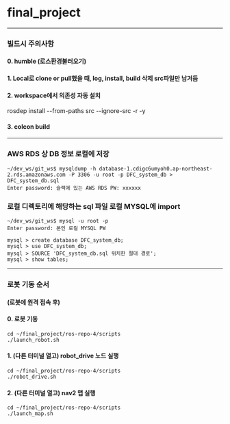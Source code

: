 # final_project
***
### 빌드시 주의사항
#### 0. humble (로스환경불러오기)
#### 1. Local로 clone or pull했을 때, log, install, build 삭제 src파일만 남겨둠

#### 2. workspace에서 의존성 자동 설치
rosdep install --from-paths src --ignore-src -r -y

#### 3. colcon build
***

### AWS RDS 상 DB 정보 로컬에 저장
```
~/dev_ws/git_ws$ mysqldump -h database-1.cdigc6umyoh0.ap-northeast-2.rds.amazonaws.com -P 3306 -u root -p DFC_system_db > DFC_system_db.sql
Enter password: 슬랙에 있는 AWS RDS PW: xxxxxx
```
### 로컬 디렉토리에 해당하는 sql 파일 로컬 MYSQL에 import
```
~/dev_ws/git_ws$ mysql -u root -p
Enter password: 본인 로컬 MYSQL PW
```
 
```
mysql > create database DFC_system_db;
mysql > use DFC_system_db;
mysql > SOURCE 'DFC_system_db.sql 위치한 절대 경로';
mysql > show tables;
```


***
### 로봇 기동 순서 
#### (로봇에 원격 접속 후)
#### 0. 로봇 기동
```
cd ~/final_project/ros-repo-4/scripts
./launch_robot.sh
```
#### 1. (다른 터미널 열고) robot_drive 노드 실행
```
cd ~/final_project/ros-repo-4/scripts
./robot_drive.sh
```

#### 2. (다른 터미널 열고) nav2 맵 실행
```
cd ~/final_project/ros-repo-4/scripts
./launch_map.sh
```

